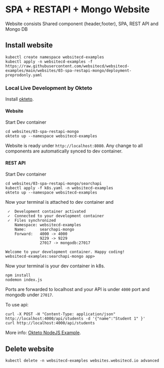 # SPA + RESTAPI + Mongo Website

Website consists Shared component (header,footer), SPA, REST API and Mongo DB

## Install website

```shell
kubectl create namespace websitecd-examples
kubectl apply -n websitecd-examples -f https://raw.githubusercontent.com/websitecd/websitecd-examples/main/websites/03-spa-restapi-mongo/deployment-preprodonly.yaml
```

### Local Live Development by Okteto

Install [okteto](https://okteto.com/docs/getting-started/installation).

#### Website

Start Dev container
```shell
cd websites/03-spa-restapi-mongo
okteto up --namespace websitecd-examples
```

Website is ready under `http://localhost:8080`.
Any change to all components are automatically synced to dev container.

#### REST API

Start Dev container
```shell
cd websites/03-spa-restapi-mongo/searchapi
kubectl apply -f k8s.yaml -n websitecd-examples
okteto up --namespace websitecd-examples
```
Now your terminal is attached to dev container and 
```shell
 ✓  Development container activated
 ✓  Connected to your development container
 ✓  Files synchronized
    Namespace: websitecd-examples
    Name:      searchapi-mongo
    Forward:   4000 -> 4000
               9229 -> 9229
               27017 -> mongodb:27017

Welcome to your development container. Happy coding!
websitecd-examples:searchapi-mongo app>
```

Now your terminal is your dev container in k8s.

```shell
npm install
nodemon index.js
```

Ports are forwarded to localhost and your API is under `4000` port and mongodb under `27017`.

To use api:
```shell
curl -X POST -H "Content-Type: application/json" http://localhost:4000/api/students -d '{"name":"Student 1" }'
curl http://localhost:4000/api/students
```

More info: [Okteto NodeJS Example](https://okteto.com/docs/samples/node).

## Delete website

```shell
kubectl delete -n websitecd-examples websites.websitecd.io advanced
```
